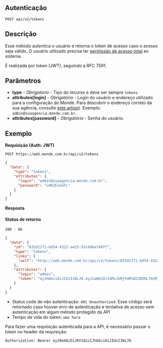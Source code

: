 ## Autenticação

    POST api/v2/tokens

## Descrição
Esse método autentica o usuário e retorna o token de acesso caso o acesso seja válido. O usuário utilizado precisa ter [permissão de acesso total](https://monde.movidesk.com/kb/article/226178/permissoes-de-acesso) ao sistema.

É realizada por token (JWT), seguindo a RFC 7591.

## Parâmetros

- **type** - *Obrigatório* -	Tipo do recurso e deve ser sempre <code>tokens</code>.
- **attributes[login]** - *Obrigatório* -	Login do usuário e endereço utilizado para a configuração do Monde. Para descobrir o endereço correto da sua agência, consulte [este artigo](https://link.monde.com.br/administracao-desktop-endereco-sistema.html)). Exemplo: `admin@suaagencia.monde.com.br`.
- **attributes[password]** - *Obrigatório* -	Senha do usuário.

## Exemplo

  **Requisição (Auth: JWT)**

    POST https://web.monde.com.br/api/v2/tokens

  ``` json
  {
    "data": {
      "type": "tokens",
      "attributes": {
        "login": "admin@suaagencia.monde.com.br",
        "password": "u4K2EJwGFL"
      }
    }
  }
  ```

  **Resposta**

  #### Status de retorno

    200 - Ok

  ``` json
  {
    "data": {
      "id": "832d21f1-6d54-4322-ae25-93cd4ba749ff",
      "type": "tokens",
      "links": {
        "self": "http://web.monde.com.br/api/v2/tokens/832d21f1-6d54-4322-ae25-93cd4ba749ff"
      },
      "attributes": {
        "login": "admin",
        "token": "eyJhbGciOiJIUzI1NiJ9.eyJ1aWQiOiI4MzJkMjFmMS02ZDU0LTQzMjItYWUyNS05M2NkNGJhNzQ5ZmYiLCJpc3N1ZXIiOiJNb25kZSIsInNjaGVtYSI6Im1vbmRlc2lzdGVtYXMiLCJleHAiOjE2MzU0NTM0MzR9.HVW91M7lSA07syCxPPdVJOSi8M7Z9nGQ5ZxPz-JyriA"
      }
    }
  }
  ```

- Status code de não autenticação: `401 Unauthorized`. Esse código será retornado caso houver erro de autenticação e tentativa de acesso sem autenticação em algum método protegido da API
- Tempo de vida do token: `uma hora`

Para fazer uma requisição autenticada para a API, é necessário passar o token no header da requisição:

```
Authorization: Bearer eyJ0eXAiOiJKV1QiLCJhbGciOiJIUzI1NiJ9
```
